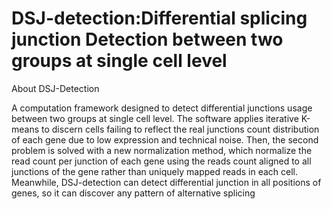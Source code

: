 # DSJ-detection:Differential splicing junction Detection between two groups at single cell level

About DSJ-Detection


A computation framework designed to detect differential junctions usage between two groups at single cell level. The software applies iterative K-means to discern cells failing to reflect the real junctions count distribution of each gene due to low expression and technical noise. Then, the second problem is solved with a new normalization method, which normalize the read count per junction of each gene using the reads count aligned to all junctions of the gene rather than uniquely mapped reads in each cell. Meanwhile, DSJ-detection can detect differential junction in all positions of genes, so it can discover any pattern of alternative splicing
